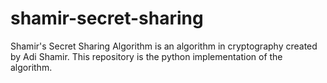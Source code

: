 # shamir-secret-sharing
Shamir's Secret Sharing Algorithm is an algorithm in cryptography created by Adi Shamir. This repository is the python implementation of the algorithm.
